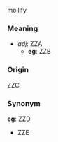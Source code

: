 mollify
### Meaning
+ _adj_: ZZA
    + __eg__: ZZB

### Origin

ZZC

### Synonym

__eg__: ZZD

+ ZZE


